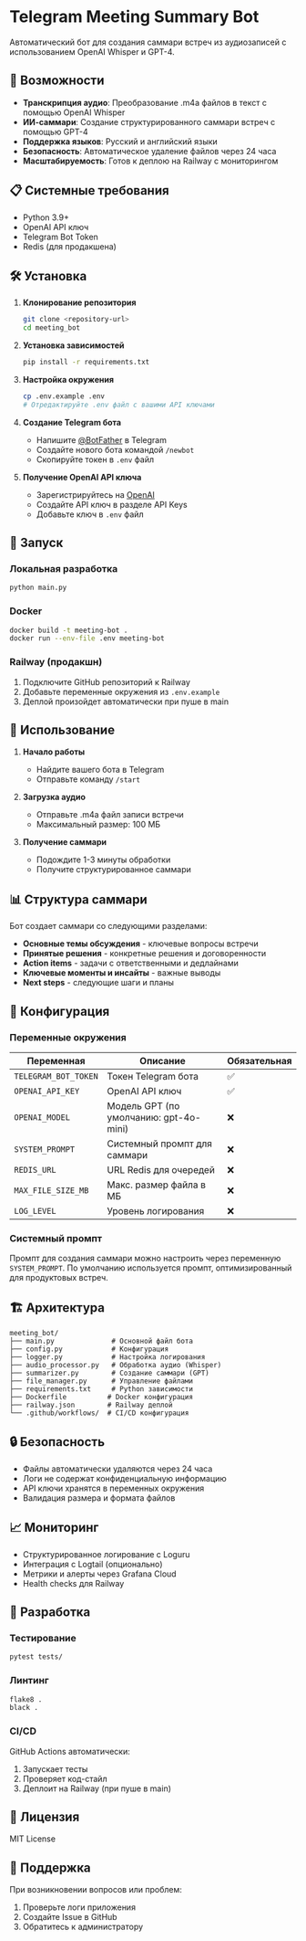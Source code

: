 # Telegram Meeting Summary Bot

Автоматический бот для создания саммари встреч из аудиозаписей с использованием OpenAI Whisper и GPT-4.

## 🚀 Возможности

- **Транскрипция аудио**: Преобразование .m4a файлов в текст с помощью OpenAI Whisper
- **ИИ-саммари**: Создание структурированного саммари встреч с помощью GPT-4
- **Поддержка языков**: Русский и английский языки
- **Безопасность**: Автоматическое удаление файлов через 24 часа
- **Масштабируемость**: Готов к деплою на Railway с мониторингом

## 📋 Системные требования

- Python 3.9+
- OpenAI API ключ
- Telegram Bot Token
- Redis (для продакшена)

## 🛠 Установка

1. **Клонирование репозитория**
   ```bash
   git clone <repository-url>
   cd meeting_bot
   ```

2. **Установка зависимостей**
   ```bash
   pip install -r requirements.txt
   ```

3. **Настройка окружения**
   ```bash
   cp .env.example .env
   # Отредактируйте .env файл с вашими API ключами
   ```

4. **Создание Telegram бота**
   - Напишите [@BotFather](https://t.me/BotFather) в Telegram
   - Создайте нового бота командой `/newbot`
   - Скопируйте токен в `.env` файл

5. **Получение OpenAI API ключа**
   - Зарегистрируйтесь на [OpenAI](https://platform.openai.com/)
   - Создайте API ключ в разделе API Keys
   - Добавьте ключ в `.env` файл

## 🚀 Запуск

### Локальная разработка
```bash
python main.py
```

### Docker
```bash
docker build -t meeting-bot .
docker run --env-file .env meeting-bot
```

### Railway (продакшн)
1. Подключите GitHub репозиторий к Railway
2. Добавьте переменные окружения из `.env.example`
3. Деплой произойдет автоматически при пуше в main

## 📖 Использование

1. **Начало работы**
   - Найдите вашего бота в Telegram
   - Отправьте команду `/start`

2. **Загрузка аудио**
   - Отправьте .m4a файл записи встречи
   - Максимальный размер: 100 МБ

3. **Получение саммари**
   - Подождите 1-3 минуты обработки
   - Получите структурированное саммари

## 📊 Структура саммари

Бот создает саммари со следующими разделами:

- **Основные темы обсуждения** - ключевые вопросы встречи
- **Принятые решения** - конкретные решения и договоренности
- **Action items** - задачи с ответственными и дедлайнами
- **Ключевые моменты и инсайты** - важные выводы
- **Next steps** - следующие шаги и планы

## 🔧 Конфигурация

### Переменные окружения

| Переменная | Описание | Обязательная |
|------------|----------|--------------|
| `TELEGRAM_BOT_TOKEN` | Токен Telegram бота | ✅ |
| `OPENAI_API_KEY` | OpenAI API ключ | ✅ |
| `OPENAI_MODEL` | Модель GPT (по умолчанию: gpt-4o-mini) | ❌ |
| `SYSTEM_PROMPT` | Системный промпт для саммари | ❌ |
| `REDIS_URL` | URL Redis для очередей | ❌ |
| `MAX_FILE_SIZE_MB` | Макс. размер файла в МБ | ❌ |
| `LOG_LEVEL` | Уровень логирования | ❌ |

### Системный промпт

Промпт для создания саммари можно настроить через переменную `SYSTEM_PROMPT`. По умолчанию используется промпт, оптимизированный для продуктовых встреч.

## 🏗 Архитектура

```
meeting_bot/
├── main.py              # Основной файл бота
├── config.py            # Конфигурация
├── logger.py            # Настройка логирования
├── audio_processor.py   # Обработка аудио (Whisper)
├── summarizer.py        # Создание саммари (GPT)
├── file_manager.py      # Управление файлами
├── requirements.txt     # Python зависимости
├── Dockerfile          # Docker конфигурация
├── railway.json        # Railway деплой
└── .github/workflows/  # CI/CD конфигурация
```

## 🔒 Безопасность

- Файлы автоматически удаляются через 24 часа
- Логи не содержат конфиденциальную информацию
- API ключи хранятся в переменных окружения
- Валидация размера и формата файлов

## 📈 Мониторинг

- Структурированное логирование с Loguru
- Интеграция с Logtail (опционально)
- Метрики и алерты через Grafana Cloud
- Health checks для Railway

## 🚧 Разработка

### Тестирование
```bash
pytest tests/
```

### Линтинг
```bash
flake8 .
black .
```

### CI/CD
GitHub Actions автоматически:
1. Запускает тесты
2. Проверяет код-стайл
3. Деплоит на Railway (при пуше в main)

## 📝 Лицензия

MIT License

## 🤝 Поддержка

При возникновении вопросов или проблем:
1. Проверьте логи приложения
2. Создайте Issue в GitHub
3. Обратитесь к администратору